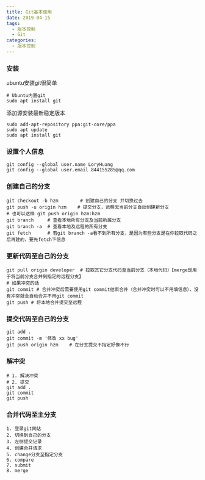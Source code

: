 ```yaml
---
title: Git基本使用
date: 2019-04-15
tags:
  - 版本控制
  - Git
categories:
  - 版本控制
---
```




### 安装

ubuntu安装git很简单

```shell
# Ubuntu内置git
sudo apt install git
```

添加源安装最新稳定版本

```shell
sudo add-apt-repository ppa:git-core/ppa
sudo apt update
sudo apt install git
```



### 设置个人信息

 

```shell
git config --global user.name LoryHuang
git config --global user.email 844155285@qq.com
```

### 创建自己的分支

 

```shell
git checkout -b hzm        # 创建自己的分支 并切换过去
git push -u origin hzm    # 提交分支，远程无当前分支自动创建新分支
# 也可以这样 git push origin hzm:hzm
git branch     # 查看本地所有分支及当前所属分支
git branch -a  # 查看本地及远程的所有分支
git fetch      # 若git branch -a看不到所有分支，是因为有些分支是在你拉取代码之后再建的，要先fetch下信息
```

### 更新代码至自己的分支

 

```shell
git pull origin developer  # 拉取其它分支代码至当前分支（本地代码）【merge是用于将当前分支合并到指定的远程分支】
# 如果冲突的话
git commit # 合并冲突后需要使用git commit结束合并（合并冲突时可以不用填信息），没有冲突就会自动合并不用git commit
git push # 将本地合并提交至远程
```

### 提交代码至自己的分支

 

```shell
git add .
git commit -m '修改 xx bug'
git push origin hzm    # 在分支提交不指定好像不行
```

### 解冲突

 

```shell
# 1. 解决冲突
# 2. 提交
git add .
git commit
git push
```

### 合并代码至主分支

 

```shell
1. 登录git网站
2. 切换到自己的分支
3. 左侧提交记录
4. 创建合并请求
5. change分支至指定分支
6. compare
7. submit
8. merge
```

